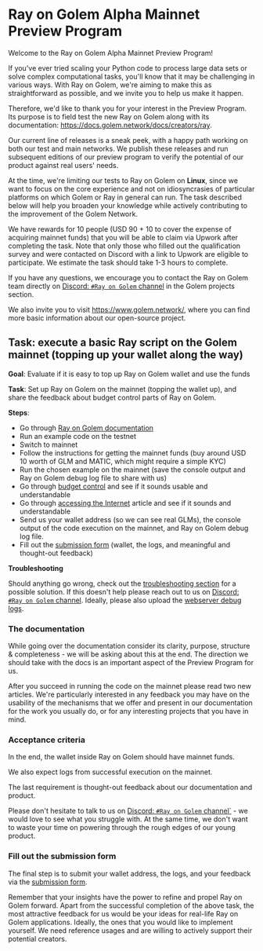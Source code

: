 # Ray on Golem Alpha Mainnet Preview Program

Welcome to the Ray on Golem Alpha Mainnet Preview Program!

If you've ever tried scaling your Python code to process large data sets or solve complex computational tasks, you'll know that it may be challenging in various ways.
With Ray on Golem, we're aiming to make this as straightforward as possible, and we invite you to help us make it happen.

Therefore, we'd like to thank you for your interest in the Preview Program.
Its purpose is to field test the new Ray on Golem along with its documentation: https://docs.golem.network/docs/creators/ray.

Our current line of releases is a sneak peek, with a happy path working on both our test and main networks.
We publish these releases and run subsequent editions of our preview program to verify the potential
of our product against real users' needs.

At the time, we're limiting our tests to Ray on Golem on **Linux**, since we want to focus on the core experience and not on idiosyncrasies of particular platforms on which Golem or Ray in general can run.
The task described below will help you broaden your knowledge while actively contributing to the improvement of the Golem Network.

We have rewards for 10 people (USD 90 + 10 to cover the expense of acquiring mainnet funds) that you will be able to claim via Upwork after completing the task.
Note that only those who filled out the qualification survey and were contacted on Discord with a link to Upwork are eligible to participate.
We estimate the task should take 1-3 hours to complete.

If you have any questions, we encourage you to contact the Ray on Golem team directly on [Discord: `#Ray on Golem` channel](https://discord.gg/golem) in the Golem projects section.

We also invite you to visit https://www.golem.network/, where you can find more basic information about our open-source project.

## Task: execute a basic Ray script on the Golem mainnet (topping up your wallet along the way)

**Goal**: Evaluate if it is easy to top up Ray on Golem wallet and use the funds

**Task**: Set up Ray on Golem on the mainnet (topping the wallet up), and share the feedback about budget control parts of Ray on Golem.

**Steps**:
- Go through [Ray on Golem documentation](https://docs.golem.network/docs/creators/ray)
- Run an example code on the testnet
- Switch to mainnet
- Follow the instructions for getting the mainnet funds (buy around USD 10 worth of GLM and MATIC, which might require a simple KYC)
- Run the chosen example on the mainnet (save the console output and Ray on Golem debug log file to share with us)
- Go through [budget control](https://docs.golem.network/docs/creators/ray/cluster-yaml#budget-control) and see if it sounds usable and understandable
- Go through [accessing the Internet](https://docs.golem.network/docs/creators/ray/cluster-yaml#outbound) article and see if it sounds and understandable
- Send us your wallet address (so we can see real GLMs), the console output of the code execution on the mainnet, and Ray on Golem debug log file.
- Fill out the [submission form](https://qkjx8blh5hm.typeform.com/to/UlpvzPrD) (wallet, the logs, and meaningful and thought-out feedback)

**Troubleshooting**

Should anything go wrong, check out the [troubleshooting section](https://docs.golem.network/docs/creators/ray/troubleshooting) for a possible solution.
If this doesn't help please reach out to us on [Discord: `#Ray on Golem` channel](https://discord.gg/golem). 
Ideally, please also upload the [webserver debug logs](https://docs.golem.network/docs/creators/ray/troubleshooting#ray-on-golem-s-log-files).

### The documentation

While going over the documentation consider its clarity, purpose, structure & completeness - we will be asking about this at the end.
The direction we should take with the docs is an important aspect of the Preview Program for us.

After you succeed in running the code on the mainnet please read two new articles. 
We're particularly interested in any feedback you may have on the usability of the mechanisms that we offer and present in our documentation for the work you usually do, or for any interesting projects that you have in mind.

### Acceptance criteria 

In the end, the wallet inside Ray on Golem should have mainnet funds.

We also expect logs from successful execution on the mainnet.

The last requirement is thought-out feedback about our documentation and product.

Please don't hesitate to talk to us on [Discord: `#Ray on Golem` channel`](https://discord.gg/golem) - we would love to see what you struggle with.
At the same time, we don't want to waste your time on powering through the rough edges of our young product.

### Fill out the submission form

The final step is to submit your wallet address, the logs, and your feedback via the [submission form](todo).

Remember that your insights have the power to refine and propel Ray on Golem forward.
Apart from the successful completion of the above task, the most attractive feedback for us would be your ideas for real-life Ray on Golem applications.
Ideally, the ones that you would like to implement yourself.
We need reference usages and are willing to actively support their potential creators.
